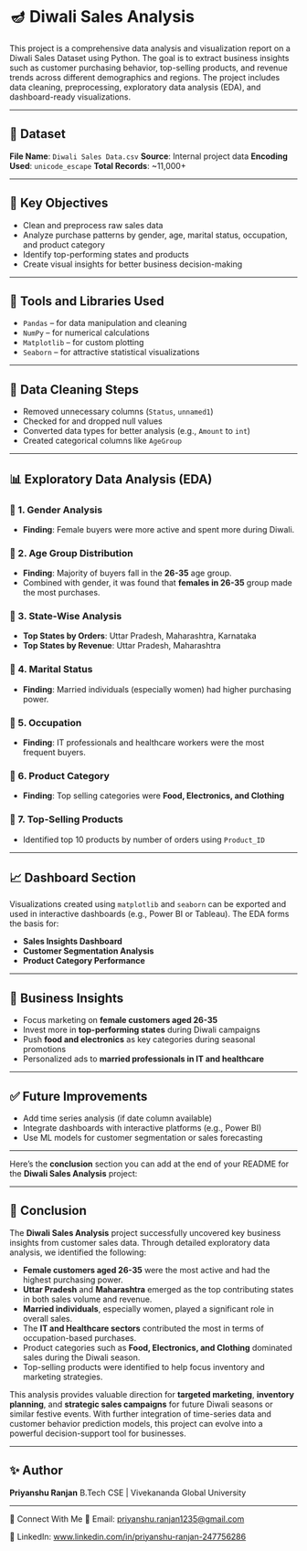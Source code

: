 # 🪔 Diwali Sales Analysis

This project is a comprehensive data analysis and visualization report on a Diwali Sales Dataset using Python. The goal is to extract business insights such as customer purchasing behavior, top-selling products, and revenue trends across different demographics and regions. The project includes data cleaning, preprocessing, exploratory data analysis (EDA), and dashboard-ready visualizations.

---

## 📁 Dataset

**File Name**: `Diwali Sales Data.csv`
**Source**: Internal project data
**Encoding Used**: `unicode_escape`
**Total Records**: \~11,000+

---

## 📌 Key Objectives

* Clean and preprocess raw sales data
* Analyze purchase patterns by gender, age, marital status, occupation, and product category
* Identify top-performing states and products
* Create visual insights for better business decision-making

---

## 🧰 Tools and Libraries Used

* `Pandas` – for data manipulation and cleaning
* `NumPy` – for numerical calculations
* `Matplotlib` – for custom plotting
* `Seaborn` – for attractive statistical visualizations

---

## 🧹 Data Cleaning Steps

* Removed unnecessary columns (`Status`, `unnamed1`)
* Checked for and dropped null values
* Converted data types for better analysis (e.g., `Amount` to `int`)
* Created categorical columns like `AgeGroup`

---

## 📊 Exploratory Data Analysis (EDA)

### 🎯 1. Gender Analysis

* **Finding**: Female buyers were more active and spent more during Diwali.

### 🎯 2. Age Group Distribution

* **Finding**: Majority of buyers fall in the **26-35** age group.
* Combined with gender, it was found that **females in 26-35** group made the most purchases.

### 🎯 3. State-Wise Analysis

* **Top States by Orders**: Uttar Pradesh, Maharashtra, Karnataka
* **Top States by Revenue**: Uttar Pradesh, Maharashtra

### 🎯 4. Marital Status

* **Finding**: Married individuals (especially women) had higher purchasing power.

### 🎯 5. Occupation

* **Finding**: IT professionals and healthcare workers were the most frequent buyers.

### 🎯 6. Product Category

* **Finding**: Top selling categories were **Food, Electronics, and Clothing**

### 🎯 7. Top-Selling Products

* Identified top 10 products by number of orders using `Product_ID`

---

## 📈 Dashboard Section

Visualizations created using `matplotlib` and `seaborn` can be exported and used in interactive dashboards (e.g., Power BI or Tableau). The EDA forms the basis for:

* **Sales Insights Dashboard**
* **Customer Segmentation Analysis**
* **Product Category Performance**

---

## 📌 Business Insights

* Focus marketing on **female customers aged 26-35**
* Invest more in **top-performing states** during Diwali campaigns
* Push **food and electronics** as key categories during seasonal promotions
* Personalized ads to **married professionals in IT and healthcare**

---

## ✅ Future Improvements

* Add time series analysis (if date column available)
* Integrate dashboards with interactive platforms (e.g., Power BI)
* Use ML models for customer segmentation or sales forecasting

---

Here’s the **conclusion** section you can add at the end of your README for the **Diwali Sales Analysis** project:

---

## 🧾 Conclusion

The **Diwali Sales Analysis** project successfully uncovered key business insights from customer sales data. Through detailed exploratory data analysis, we identified the following:

* **Female customers aged 26-35** were the most active and had the highest purchasing power.
* **Uttar Pradesh** and **Maharashtra** emerged as the top contributing states in both sales volume and revenue.
* **Married individuals**, especially women, played a significant role in overall sales.
* The **IT and Healthcare sectors** contributed the most in terms of occupation-based purchases.
* Product categories such as **Food, Electronics, and Clothing** dominated sales during the Diwali season.
* Top-selling products were identified to help focus inventory and marketing strategies.

This analysis provides valuable direction for **targeted marketing**, **inventory planning**, and **strategic sales campaigns** for future Diwali seasons or similar festive events. With further integration of time-series data and customer behavior prediction models, this project can evolve into a powerful decision-support tool for businesses.

---

## ✨ Author

**Priyanshu Ranjan**
B.Tech CSE | Vivekananda Global University

---

🔗 Connect With Me
📧 Email: priyanshu.ranjan1235@gmail.com

💼 LinkedIn: www.linkedin.com/in/priyanshu-ranjan-247756286



